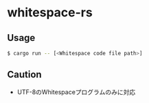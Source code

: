 # whitespace-rs

## Usage

```bash
$ cargo run -- [<Whitespace code file path>]
```

## Caution

- UTF-8のWhitespaceプログラムのみに対応
